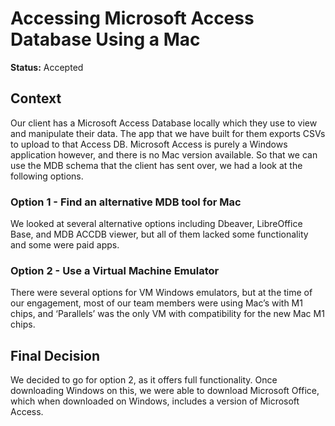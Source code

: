 # Accessing Microsoft Access Database Using a Mac 

**Status:** Accepted

## Context

Our client has a Microsoft Access Database locally which they use to view and manipulate their data. The app that we have built for them exports CSVs to upload to that Access DB. Microsoft Access is purely a Windows application however, and there is no Mac version available. So that we can use the MDB schema that the client has sent over, we had a look at the following options. 

### Option 1 - Find an alternative MDB tool for Mac

We looked at several alternative options including Dbeaver, LibreOffice Base, and MDB ACCDB viewer, but all of them lacked some functionality and some were paid apps. 


### Option 2 - Use a Virtual Machine Emulator

There were several options for VM Windows emulators, but at the time of our engagement, most of our team members were using Mac’s with M1 chips, and ‘Parallels’ was the only VM with compatibility for the new Mac M1 chips.

## Final Decision

We decided to go for option 2, as it offers full functionality. Once downloading Windows on this, we were able to download Microsoft Office, which when downloaded on Windows, includes a version of Microsoft Access.  
